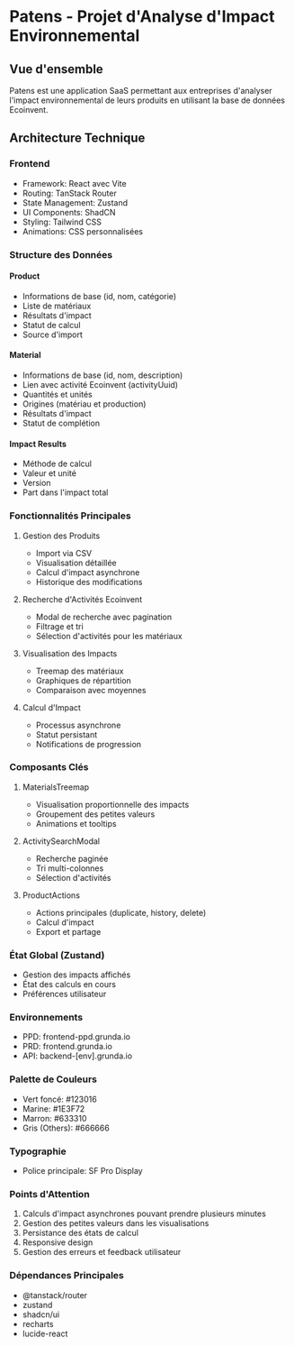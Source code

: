 # Patens - Projet d'Analyse d'Impact Environnemental

## Vue d'ensemble
Patens est une application SaaS permettant aux entreprises d'analyser l'impact environnemental de leurs produits en utilisant la base de données Ecoinvent.

## Architecture Technique

### Frontend
- Framework: React avec Vite
- Routing: TanStack Router
- State Management: Zustand
- UI Components: ShadCN
- Styling: Tailwind CSS
- Animations: CSS personnalisées

### Structure des Données

#### Product
- Informations de base (id, nom, catégorie)
- Liste de matériaux
- Résultats d'impact
- Statut de calcul
- Source d'import

#### Material
- Informations de base (id, nom, description)
- Lien avec activité Ecoinvent (activityUuid)
- Quantités et unités
- Origines (matériau et production)
- Résultats d'impact
- Statut de complétion

#### Impact Results
- Méthode de calcul
- Valeur et unité
- Version
- Part dans l'impact total

### Fonctionnalités Principales

1. Gestion des Produits
   - Import via CSV
   - Visualisation détaillée
   - Calcul d'impact asynchrone
   - Historique des modifications

2. Recherche d'Activités Ecoinvent
   - Modal de recherche avec pagination
   - Filtrage et tri
   - Sélection d'activités pour les matériaux

3. Visualisation des Impacts
   - Treemap des matériaux
   - Graphiques de répartition
   - Comparaison avec moyennes

4. Calcul d'Impact
   - Processus asynchrone
   - Statut persistant
   - Notifications de progression

### Composants Clés

1. MaterialsTreemap
   - Visualisation proportionnelle des impacts
   - Groupement des petites valeurs
   - Animations et tooltips

2. ActivitySearchModal
   - Recherche paginée
   - Tri multi-colonnes
   - Sélection d'activités

3. ProductActions
   - Actions principales (duplicate, history, delete)
   - Calcul d'impact
   - Export et partage

### État Global (Zustand)
- Gestion des impacts affichés
- État des calculs en cours
- Préférences utilisateur

### Environnements
- PPD: frontend-ppd.grunda.io
- PRD: frontend.grunda.io
- API: backend-[env].grunda.io

### Palette de Couleurs
- Vert foncé: #123016
- Marine: #1E3F72
- Marron: #633310
- Gris (Others): #666666

### Typographie
- Police principale: SF Pro Display

### Points d'Attention
1. Calculs d'impact asynchrones pouvant prendre plusieurs minutes
2. Gestion des petites valeurs dans les visualisations
3. Persistance des états de calcul
4. Responsive design
5. Gestion des erreurs et feedback utilisateur

### Dépendances Principales
- @tanstack/router
- zustand
- shadcn/ui
- recharts
- lucide-react 